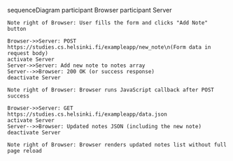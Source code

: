 sequenceDiagram
    participant Browser
    participant Server

    Note right of Browser: User fills the form and clicks "Add Note" button

    Browser->>Server: POST https://studies.cs.helsinki.fi/exampleapp/new_note\n(Form data in request body)
    activate Server
    Server->>Server: Add new note to notes array
    Server-->>Browser: 200 OK (or success response)
    deactivate Server

    Note right of Browser: Browser runs JavaScript callback after POST success

    Browser->>Server: GET https://studies.cs.helsinki.fi/exampleapp/data.json
    activate Server
    Server-->>Browser: Updated notes JSON (including the new note)
    deactivate Server

    Note right of Browser: Browser renders updated notes list without full page reload
